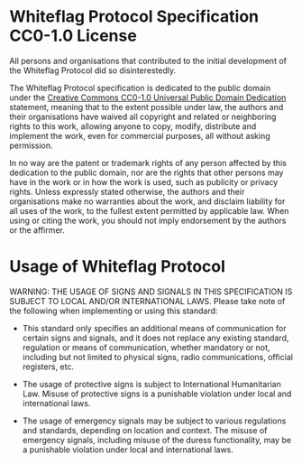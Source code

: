 # Whiteflag Protocol Specification CC0-1.0 License

All persons and organisations that contributed to the initial development
of the Whiteflag Protocol did so disinterestedly. 

The Whiteflag Protocol specification is dedicated to the public domain
under the [Creative Commons CC0-1.0 Universal Public Domain Dedication](http://creativecommons.org/publicdomain/zero/1.0/)
statement, meaning that to the extent possible under law, the authors
and their organisations have waived all copyright and related or neighboring
rights to this work, allowing anyone to copy, modify, distribute and implement
the work, even for commercial purposes, all without asking permission.

In no way are the patent or trademark rights of any person affected by this
dedication to the public domain, nor are the rights that other persons may
have in the work or in how the work is used, such as publicity or privacy
rights. Unless expressly stated otherwise, the authors and their organisations
make no warranties about the work, and disclaim liability for all uses of the
work, to the fullest extent permitted by applicable law. When using or citing
the work, you should not imply endorsement by the authors or the affirmer.

# Usage of Whiteflag Protocol 

WARNING: THE USAGE OF SIGNS AND SIGNALS IN THIS SPECIFICATION IS SUBJECT
TO LOCAL AND/OR INTERNATIONAL LAWS. Please take note of the following when
implementing or using this standard:

-   This standard only specifies an additional means of communication for
    certain signs and signals, and it does not replace any existing
    standard, regulation or means of communication, whether mandatory or
    not, including but not limited to physical signs, radio communications,
    official registers, etc.

-   The usage of protective signs is subject to International Humanitarian
    Law. Misuse of protective signs is a punishable violation under local
    and international laws.

-   The usage of emergency signals may be subject to various regulations and
    standards, depending on location and context. The misuse of emergency
    signals, including misuse of the duress functionality, may be a
    punishable violation under local and international laws.

